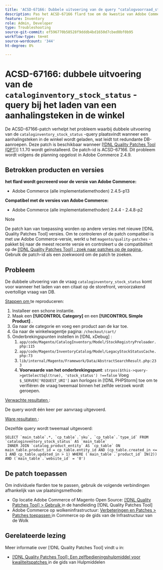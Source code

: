 ```yaml
---
title: 'ACSD-67166: Dubbele uitvoering van de query "catalogvoorraad_stock_status" bij het laden van een aanhalingsteken in de winkel'
description: Pas het ACSD-67166 flard toe om de kwestie van Adobe Commerce te bevestigen waar de dubbele uitvoering van de vraag ` catalogvoorraad_stock_status ` voorkomt wanneer het laden van een citaat op de opslag, die overtollige vraag van DB veroorzaakt.
feature: Inventory
role: Admin, Developer
type: Troubleshooting
source-git-commit: ef596770b58528f9dddb4bd1650d7cbed0bf0b95
workflow-type: tm+mt
source-wordcount: '344'
ht-degree: 0%

---
```



# ACSD-67166: dubbele uitvoering van de `cataloginventory_stock_status` -query bij het laden van een aanhalingsteken in de winkel

De ACSD-67166-patch verhelpt het probleem waarbij dubbele uitvoering van de `cataloginventory_stock_status` -query plaatsvindt wanneer een aanhalingsteken in de winkel wordt geladen, wat leidt tot redundante DB-aanroepen. Deze patch is beschikbaar wanneer [[!DNL Quality Patches Tool (QPT)]](/help/tools/quality-patches-tool/quality-patches-tool-to-self-serve-quality-patches.md) 1.1.70 wordt geïnstalleerd. De patch-id is ACSD-67166. Dit probleem wordt volgens de planning opgelost in Adobe Commerce 2.4.9.

## Betrokken producten en versies

**het flard wordt gecreeerd voor de versie van Adobe Commerce:**

* Adobe Commerce (alle implementatiemethoden) 2.4.5-p13

**Compatibel met de versies van Adobe Commerce:**

* Adobe Commerce (alle implementatiemethoden) 2.4.4 - 2.4.8-p2

>[!NOTE]
>
>De patch kan van toepassing worden op andere versies met nieuwe [!DNL Quality Patches Tool] versies. Om te controleren of de patch compatibel is met uw Adobe Commerce-versie, werkt u het `magento/quality-patches` -pakket bij naar de meest recente versie en controleert u de compatibiliteit op de [[!DNL Quality Patches Tool] : zoek naar patches op de pagina ](https://experienceleague.adobe.com/tools/commerce-quality-patches/index.html) . Gebruik de patch-id als een zoekwoord om de patch te zoeken.

## Probleem

De dubbele uitvoering van de vraag `cataloginventory_stock_status` komt voor wanneer het laden van een citaat op de storefront, veroorzakend overtollige vraag van DB.

<u> Stappen om </u> te reproduceren:

1. Installeer een schone instantie.
1. Maak een **[!UICONTROL Category]** en een **[!UICONTROL Simple Product]** .
1. Ga naar de categorie en voeg een product aan de kar toe.
1. Ga naar de winkelwagentje pagina: `/checkout/cart/`
1. Onderbrekingspunten instellen in [!DNL xDebug] :
   1. `app/code/Magento/CatalogInventory/Model/StockRegistryPreloader.php:115`
   1. `app/code/Magento/InventoryCatalog/Model/LegacyStockStatusCache.php:73`
   1. `lib/internal/Magento/Framework/Data/AbstractSearchResult.php:233`
   1. **Voorwaarde van het onderbrekingspunt**: `strpos($this->query->getSelectSql(true), 'stock_status') !==false`
Voeg `$_SERVER['REQUEST_URI']` aan *horloges* in [!DNL PHPStorm] toe om te verifiëren de vraag tweemaal binnen het zelfde verzoek wordt geroepen.

<u> Verwachte resultaten </u>:

De query wordt één keer per aanvraag uitgevoerd.

<u> Ware resultaten </u>:

Dezelfde query wordt tweemaal uitgevoerd:

```
SELECT `main_table`.*, `cp_table`.`sku`, `cp_table`.`type_id` FROM `cataloginventory_stock_status` AS `main_table`
 INNER JOIN `catalog_product_entity` AS `cp_table` ON main_table.product_id = cp_table.entity_id AND (cp_table.created_in <= 1 AND cp_table.updated_in > 1) WHERE (`main_table`.`product_id` IN(2)) AND (`main_table`.`website_id` = '0') 
```

## De patch toepassen

Om individuele flarden toe te passen, gebruik de volgende verbindingen afhankelijk van uw plaatsingsmethode:

* Op locatie Adobe Commerce of Magento Open Source: [[!DNL Quality Patches Tool] > Gebruik ](/help/tools/quality-patches-tool/usage.md) in de handleiding [!DNL Quality Patches Tool]
* Adobe Commerce op wolkeninfrastructuur: [ Verbeteringen en Patches > Patches toepassen ](https://experienceleague.adobe.com/docs/commerce-cloud-service/user-guide/develop/upgrade/apply-patches.html) in Commerce op de gids van de Infrastructuur van de Wolk

## Gerelateerde lezing

Meer informatie over [!DNL Quality Patches Tool] vindt u in:

* [[!DNL Quality Patches Tool]: Een zelfbedieningshulpmiddel voor kwaliteitspatches ](/help/tools/quality-patches-tool/quality-patches-tool-to-self-serve-quality-patches.md) in de gids van Hulpmiddelen
